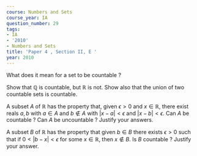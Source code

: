 ```yaml
---
course: Numbers and Sets
course_year: IA
question_number: 29
tags:
- IA
- '2010'
- Numbers and Sets
title: 'Paper 4 , Section II, E '
year: 2010
---
```




What does it mean for a set to be countable ?

Show that $\mathbb{Q}$ is countable, but $\mathbb{R}$ is not. Show also that the union of two countable sets is countable.

A subset $A$ of $\mathbb{R}$ has the property that, given $\epsilon>0$ and $x \in \mathbb{R}$, there exist reals $a, b$ with $a \in A$ and $b \notin A$ with $|x-a|<\epsilon$ and $|x-b|<\epsilon$. Can $A$ be countable ? Can $A$ be uncountable ? Justify your answers.

A subset $B$ of $\mathbb{R}$ has the property that given $b \in B$ there exists $\epsilon>0$ such that if $0<|b-x|<\epsilon$ for some $x \in \mathbb{R}$, then $x \notin B$. Is $B$ countable ? Justify your answer.